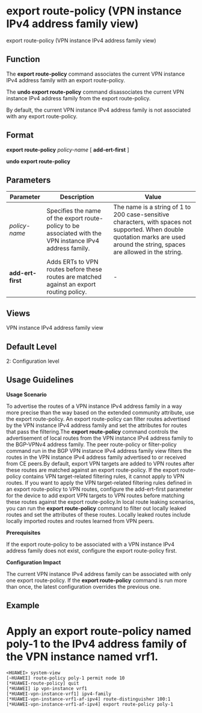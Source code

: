 export route-policy (VPN instance IPv4 address family view)
===========================================================

export route-policy (VPN instance IPv4 address family view)

Function
--------



The **export route-policy** command associates the current VPN instance IPv4 address family with an export route-policy.

The **undo export route-policy** command disassociates the current VPN instance IPv4 address family from the export route-policy.



By default, the current VPN instance IPv4 address family is not associated with any export route-policy.


Format
------

**export route-policy** *policy-name* [ **add-ert-first** ]

**undo export route-policy**


Parameters
----------

| Parameter | Description | Value |
| --- | --- | --- |
| *policy-name* | Specifies the name of the export route-policy to be associated with the VPN instance IPv4 address family. | The name is a string of 1 to 200 case-sensitive characters, with spaces not supported. When double quotation marks are used around the string, spaces are allowed in the string. |
| **add-ert-first** | Adds ERTs to VPN routes before these routes are matched against an export routing policy. | - |



Views
-----

VPN instance IPv4 address family view


Default Level
-------------

2: Configuration level


Usage Guidelines
----------------

**Usage Scenario**

To advertise the routes of a VPN instance IPv4 address family in a way more precise than the way based on the extended community attribute, use the export route-policy. An export route-policy can filter routes advertised by the VPN instance IPv4 address family and set the attributes for routes that pass the filtering.The **export route-policy** command controls the advertisement of local routes from the VPN instance IPv4 address family to the BGP-VPNv4 address family. The peer route-policy or filter-policy command run in the BGP VPN instance IPv4 address family view filters the routes in the VPN instance IPv4 address family advertised to or received from CE peers.By default, export VPN targets are added to VPN routes after these routes are matched against an export route-policy. If the export route-policy contains VPN target-related filtering rules, it cannot apply to VPN routes. If you want to apply the VPN target-related filtering rules defined in an export route-policy to VPN routes, configure the add-ert-first parameter for the device to add export VPN targets to VPN routes before matching these routes against the export route-policy.In local route leaking scenarios, you can run the **export route-policy** command to filter out locally leaked routes and set the attributes of these routes. Locally leaked routes include locally imported routes and routes learned from VPN peers.

**Prerequisites**



If the export route-policy to be associated with a VPN instance IPv4 address family does not exist, configure the export route-policy first.



**Configuration Impact**



The current VPN instance IPv4 address family can be associated with only one export route-policy. If the **export route-policy** command is run more than once, the latest configuration overrides the previous one.




Example
-------

# Apply an export route-policy named poly-1 to the IPv4 address family of the VPN instance named vrf1.
```
<HUAWEI> system-view
[~HUAWEI] route-policy poly-1 permit node 10
[*HUAWEI-route-policy] quit
[*HUAWEI] ip vpn-instance vrf1
[*HUAWEI-vpn-instance-vrf1] ipv4-family
[*HUAWEI-vpn-instance-vrf1-af-ipv4] route-distinguisher 100:1
[*HUAWEI-vpn-instance-vrf1-af-ipv4] export route-policy poly-1

```